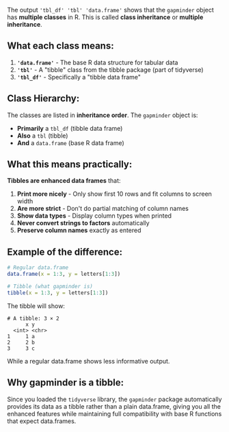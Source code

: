 The output `'tbl_df' 'tbl' 'data.frame'` shows that the `gapminder` object has **multiple classes** in R. This is called **class inheritance** or **multiple inheritance**.

## What each class means:

1. **`'data.frame'`** - The base R data structure for tabular data
2. **`'tbl'`** - A "tibble" class from the tibble package (part of tidyverse)
3. **`'tbl_df'`** - Specifically a "tibble data frame"

## Class Hierarchy:

The classes are listed in **inheritance order**. The `gapminder` object is:
- **Primarily** a `tbl_df` (tibble data frame)
- **Also** a `tbl` (tibble)
- **And** a `data.frame` (base R data frame)

## What this means practically:

**Tibbles are enhanced data frames** that:

1. **Print more nicely** - Only show first 10 rows and fit columns to screen width
2. **Are more strict** - Don't do partial matching of column names
3. **Show data types** - Display column types when printed
4. **Never convert strings to factors** automatically
5. **Preserve column names** exactly as entered

## Example of the difference:

```r
# Regular data.frame
data.frame(x = 1:3, y = letters[1:3])

# Tibble (what gapminder is)
tibble(x = 1:3, y = letters[1:3])
```

The tibble will show:
```
# A tibble: 3 × 2
      x y    
  <int> <chr>
1     1 a    
2     2 b    
3     3 c    
```

While a regular data.frame shows less informative output.

## Why gapminder is a tibble:

Since you loaded the `tidyverse` library, the `gapminder` package automatically provides its data as a tibble rather than a plain data.frame, giving you all the enhanced features while maintaining full compatibility with base R functions that expect data.frames.
